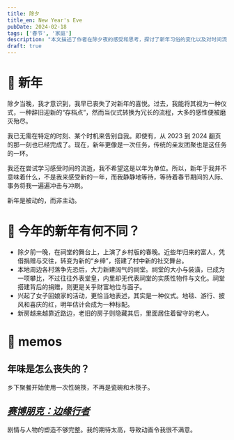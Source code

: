 ```yaml
---
title: 除夕
title_en: New Year's Eve
pubDate: 2024-02-18
tags: ['春节', '家庭']
description: "本文描述了作者在除夕夜的感受和思考，探讨了新年习俗的变化以及对时间流逝的感悟。"
draft: true
---
```


# 🎇 新年

除夕当晚，我才意识到，我早已丧失了对新年的喜悦。过去，我能将其视为一种仪式，一种辞旧迎新的“存档点”，然而当仪式转换为冗长的流程，大多的感性便被磨灭殆尽。

我已无需在特定的时刻、某个时机来告别自我。即使有，从 2023 到 2024 翻页的那一刻也已经完成了。现在，新年更像是一次任务，传统的亲友团聚也是这任务的一环。

我还在尝试学习感受时间的流逝，我不希望这是以年为单位。所以，新年于我并不意味着什么，不是我来感受新的一年，而我静静地等待，等待着春节期间的人际、事务将我一遍遍冲击与冲刷。

新年是被动的，而非主动。

# 🧨 今年的新年有何不同？

- 除夕前一晚，在祠堂的舞台上，上演了乡村版的春晚。近些年归来的富人，凭借捐赠与交往，转变为新的“乡绅”，搭建了村中新的社交舞台。
- 本地周边各村落争先恐后，大力新建阔气的祠堂。祠堂的大小与装潢，已成为一项攀比，不过往往外表堂皇，内里却无代表祠堂的实质性物件与文化。祠堂搭建背后的捐赠，则更是关乎财富地位与面子。
- 兴起了女子回娘家的活动，更恰当地表述，其实是一种仪式。地毯、游行、披风和喜庆的红，明年估计会成为一种标配。
- 新房越来越靠近路边，老旧的房子则隐藏其后，里面居住着留守的老人。

# 📝 memos

## 年味是怎么丧失的？

乡下聚餐开始使用一次性碗筷，不再是瓷碗和木筷子。

## [*赛博朋克：边缘行者*](https://movie.douban.com/subject/35118256/)

剧情与人物的塑造不够完整。我的期待太高，导致动画令我很不满意。